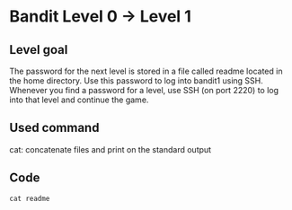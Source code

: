 # Bandit Level 0 → Level 1

## Level goal

The password for the next level is stored in a file called readme located in the home directory. Use this password to log into bandit1 using SSH. Whenever you find a password for a level, use SSH (on port 2220) to log into that level and continue the game.

## Used command

cat: concatenate files and print on the standard output

## Code
```
cat readme
